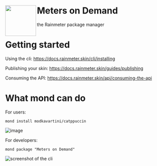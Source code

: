 <div>
  <h1><a href="https://docs.rainmeter.skin"><img align="left" src="https://docs.rainmeter.skin/box.svg" height="98" /></a>Meters on Demand</h1>
  <p>the Rainmeter package manager</p>
</div>

# Getting started

Using the cli: https://docs.rainmeter.skin/cli/installing

Publishing your skin: https://docs.rainmeter.skin/guides/publishing

Consuming the API: https://docs.rainmeter.skin/api/consuming-the-api

# What mond can do

For users:

```shell
mond install modkavartini/catppuccin
```

![image](https://github.com/meters-on-demand/.github/assets/93496808/c32772a8-81bc-462f-b105-b8bae343174d)

For developers:

```shell
mond package "Meters on Demand"
```

![screenshot of the cli](https://github.com/meters-on-demand/.github/assets/93496808/0fbbe254-6feb-4d3f-9795-faffe7afa3b5)

